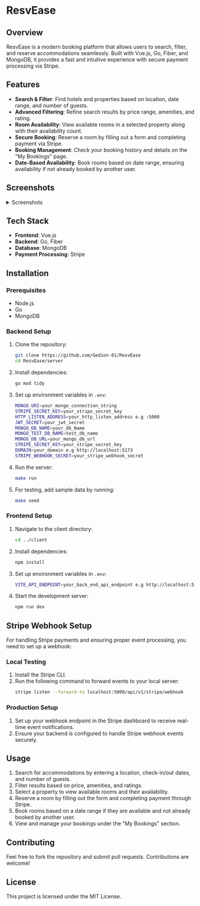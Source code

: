 # ResvEase

## Overview

ResvEase is a modern booking platform that allows users to search, filter, and reserve accommodations seamlessly. Built with Vue.js, Go, Fiber, and MongoDB, it provides a fast and intuitive experience with secure payment processing via Stripe.

## Features

- **Search & Filter**: Find hotels and properties based on location, date range, and number of guests.
- **Advanced Filtering**: Refine search results by price range, amenities, and rating.
- **Room Availability**: View available rooms in a selected property along with their availability count.
- **Secure Booking**: Reserve a room by filling out a form and completing payment via Stripe.
- **Booking Management**: Check your booking history and details on the "My Bookings" page.
- **Date-Based Availability**: Book rooms based on date range, ensuring availability if not already booked by another user.

## Screenshots

<details>
  <summary>Screenshots</summary>

![Image](https://github.com/user-attachments/assets/7acf38fc-cdc9-4f5b-8c11-ee5e38ca1107)

![Image](https://github.com/user-attachments/assets/e9880f89-b9a2-4bf0-be27-c6d9cb1e5787)

![Image](https://github.com/user-attachments/assets/64633ede-0c10-41b7-b85e-69e63f5f554e)

![Image](https://github.com/user-attachments/assets/84376e74-f0ae-4b06-87e1-f95d89262e8c)

![Image](https://github.com/user-attachments/assets/3b2bd057-c1d4-418e-a818-39413ba8a67d)

![Image](https://github.com/user-attachments/assets/d6847e33-23ac-4c16-a5dc-26012019ce97)

![Image](https://github.com/user-attachments/assets/79bd9fbc-c679-42fa-9091-ba9cb3060a4a)

</details/>

## Tech Stack

- **Frontend**: Vue.js
- **Backend**: Go, Fiber
- **Database**: MongoDB
- **Payment Processing**: Stripe

## Installation

### Prerequisites

- Node.js
- Go
- MongoDB

### Backend Setup

1. Clone the repository:

   ```sh
   git clone https://github.com/Gedion-01/ResvEase
   cd ResvEase/server
   ```

2. Install dependencies:
   ```sh
   go mod tidy
   ```
3. Set up environment variables in `.env`:
   ```sh
   MONGO_URI=your_mongo_connection_string
   STRIPE_SECRET_KEY=your_stripe_secret_key
   HTTP_LISTEN_ADDRESS=your_http_listen_address e.g :5000
   JWT_SECRET=your_jwt_secret
   MONGO_DB_NAME=your_db_Name
   MONGO_TEST_DB_NAME=test_db_name
   MONGO_DB_URL=your_mongo_db_url
   STRIPE_SECRET_KEY=your_stripe_secret_key
   DOMAIN=your_domain e.g http://localhost:5173
   STRIPE_WEBHOOK_SECRET=your_stripe_webhook_secret
   ```
4. Run the server:
   ```sh
   make run
   ```
5. For testing, add sample data by running:
   ```sh
   make seed
   ```

### Frontend Setup

1. Navigate to the client directory:
   ```sh
   cd ../client
   ```
2. Install dependencies:
   ```sh
   npm install
   ```
3. Set up environment variables in `.env`:
   ```sh
   VITE_API_ENDPOINT=your_back_end_api_endpoint e.g http://localhost:5000/api/v1
   ```
4. Start the development server:
   ```sh
   npm run dev
   ```

## Stripe Webhook Setup

For handling Stripe payments and ensuring proper event processing, you need to set up a webhook:

### Local Testing

1. Install the Stripe CLI.
2. Run the following command to forward events to your local server:
   ```sh
   stripe listen --forward-to localhost:5000/api/v1/stripe/webhook
   ```

### Production Setup

1. Set up your webhook endpoint in the Stripe dashboard to receive real-time event notifications.
2. Ensure your backend is configured to handle Stripe webhook events securely.

## Usage

1. Search for accommodations by entering a location, check-in/out dates, and number of guests.
2. Filter results based on price, amenities, and ratings.
3. Select a property to view available rooms and their availability.
4. Reserve a room by filling out the form and completing payment through Stripe.
5. Book rooms based on a date range if they are available and not already booked by another user.
6. View and manage your bookings under the "My Bookings" section.

## Contributing

Feel free to fork the repository and submit pull requests. Contributions are welcome!

## License

This project is licensed under the MIT License.
